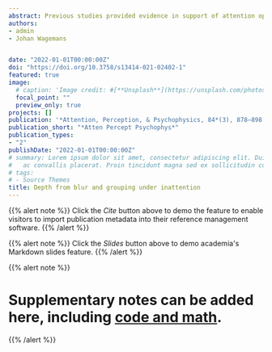 ```yaml
---
abstract: Previous studies provided evidence in support of attention operating in three-dimensional space, and the iterative and multi- stage nature of organizational processes in relation to attention and depth. We investigated depth perception and attentional demands in grouping organizations that contain blur as a depth cue. Contrary to previous studies, in our displays, no depth from occlusion could be implied from a shared border between groups or surfaces. To evaluate depth perception, subjective reports were collected where participants indicated which elements, blurry or sharp, they perceived as closer. To examine whether depth perception from blur can alleviate attentional demands, we used an inattention paradigm. We presented displays of grouping organizations by collinearity or color similarity that were previously found to require attention and added blur to the figure or the background elements to generate depth perception. In addition, we presented similar displays containing grouping by blur similarity as a single cue. We hypothesized that adding blur would facilitate the segmentation of element groups due to their perceived depth, which might lead to a diminished demand for attention. Our results confirmed that blur led to depth perception, and that sharp elements were perceived as closer more frequently than blurry elements. Thus, these results provide novel evidence for depth from blur in grouping where no inference of occlusion can be derived from a border. However, although the results suggest that blur information was processed under inattention, little evidence was found for decreased attentional demands for grouping processes in the presence of blur.
authors:
- admin
- Johan Wagemans


date: "2022-01-01T00:00:00Z"
doi: "https://doi.org/10.3758/s13414-021-02402-1"
featured: true
image: 
  # caption: 'Image credit: #[**Unsplash**](https://unsplash.com/photos/jdD8gXaTZsc)'
  focal_point: ""
  preview_only: true
projects: []
publication: '*Attention, Perception, & Psychophysics, 84*(3), 878–898'
publication_short: "*Atten Percept Psychophys*"
publication_types:
- "2"
publishDate: "2022-01-01T00:00:00Z"
# summary: Lorem ipsum dolor sit amet, consectetur adipiscing elit. Duis posuere tellus
#   ac convallis placerat. Proin tincidunt magna sed ex sollicitudin condimentum.
# tags:
# - Source Themes
title: Depth from blur and grouping under inattention
---
```


{{% alert note %}}
Click the *Cite* button above to demo the feature to enable visitors to import publication metadata into their reference management software.
{{% /alert %}}

{{% alert note %}}
Click the *Slides* button above to demo academia's Markdown slides feature.
{{% /alert %}}

{{% alert note %}}
# Supplementary notes can be added here, including [code and math](https://sourcethemes.com/academic/docs/writing-markdown-latex/).
{{% /alert %}}